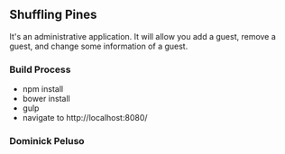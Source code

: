 ## Shuffling Pines
It's an administrative application. It will allow you add a guest, remove a guest, and change some information of a guest.
 
### Build Process
- npm install
- bower install
- gulp
- navigate to http://localhost:8080/

### Dominick Peluso